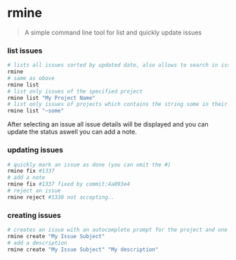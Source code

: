 # rmine

> A simple command line tool for list and quickly update issues

### list issues

```bash
# lists all issues sorted by updated date, also allows to search in issues
rmine
# same as obove
rmine list
# list only issues of the specified project
rmine list "My Project Name"
# list only issues of projects which contains the string some in their names
rmine list "~some"
```
After selecting an issue all issue details will be displayed
and you can update the status aswell you can add a note.

### updating issues

```bash
# quickly mark an issue as done (you can omit the #)
rmine fix #1337
# add a note
rmine fix #1337 fixed by commit:4a893e4
# reject an issue
rmine reject #1338 not accepting..
```
### creating issues

```bash
# creates an issue with an autocomplete prompt for the project and one for the Tracker
rmine create "My Issue Subject"
# add a description
rmine create "My Issue Subject" "My description"
```